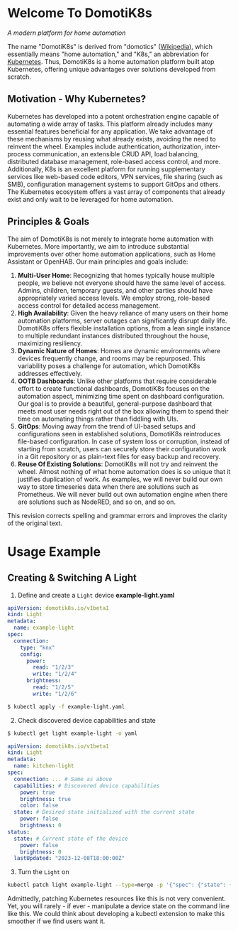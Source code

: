 # Welcome To DomotiK8s
_A modern platform for home automation_

The name "DomotiK8s" is derived from "domotics" ([Wikipedia](https://en.m.wiktionary.org/wiki/domotics)), which essentially means "home automation," and "K8s," an abbreviation for [Kubernetes](https://kubernetes.io). Thus, DomotiK8s is a home automation platform built atop Kubernetes, offering unique advantages over solutions developed from scratch.

## Motivation - Why Kubernetes?
Kubernetes has developed into a potent orchestration engine capable of automating a wide array of tasks. This platform already includes many essential features beneficial for any application. We take advantage of these mechanisms by reusing what already exists, avoiding the need to reinvent the wheel. Examples include authentication, authorization, inter-process communication, an extensible CRUD API, load balancing, distributed database management, role-based access control, and more. Additionally, K8s is an excellent platform for running supplementary services like web-based code editors, VPN services, file sharing (such as SMB), configuration management systems to support GitOps and others. The Kubernetes ecosystem offers a vast array of components that already exist and only wait to be leveraged for home automation.

## Principles & Goals
The aim of DomotiK8s is not merely to integrate home automation with Kubernetes. More importantly, we aim to introduce substantial improvements over other home automation applications, such as Home Assistant or OpenHAB. Our main principles and goals include:

1. **Multi-User Home**: Recognizing that homes typically house multiple people, we believe not everyone should have the same level of access. Admins, children, temporary guests, and other parties should have appropriately varied access levels. We employ strong, role-based access control for detailed access management.
2. **High Availability**: Given the heavy reliance of many users on their home automation platforms, server outages can significantly disrupt daily life. DomotiK8s offers flexible installation options, from a lean single instance to multiple redundant instances distributed throughout the house, maximizing resiliency.
3. **Dynamic Nature of Homes**: Homes are dynamic environments where devices frequently change, and rooms may be repurposed. This variability poses a challenge for automation, which DomotiK8s addresses effectively.
4. **OOTB Dashboards**: Unlike other platforms that require considerable effort to create functional dashboards, DomotiK8s focuses on the automation aspect, minimizing time spent on dashboard configuration. Our goal is to provide a beautiful, general-purpose dashboard that meets most user needs right out of the box allowing them to spend their time on automating things rather than fiddling with UIs.
5. **GitOps**: Moving away from the trend of UI-based setups and configurations seen in established solutions, DomotiK8s reintroduces file-based configuration. In case of system loss or corruption, instead of starting from scratch, users can securely store their configuration work in a Git repository or as plain-text files for easy backup and recovery.
6. **Reuse Of Existing Solutions**: DomotiK8s will not try and reinvent the wheel. Almost nothing of what home automation does is so unique that it justifies duplication of work. As examples, we will never build our own way to store timeseries data when there are solutions such as Prometheus. We will never build out own automation engine when there are solutions such as NodeRED, and so on, and so on.

This revision corrects spelling and grammar errors and improves the clarity of the original text.

# Usage Example

## Creating & Switching A Light
1. Define and create a `Light` device
**example-light.yaml**
```yaml
apiVersion: domotik8s.io/v1beta1
kind: Light
metadata:
  name: example-light
spec:
  connection:
    type: "knx"
    config:
      power:
        read: "1/2/3"
        write: "1/2/4"
      brightness:
        read: "1/2/5"
        write: "1/2/6"
```
```bash
$ kubectl apply -f example-light.yaml
```

2. Check discovered device capabilities and state
```bash
$ kubectl get light example-light -o yaml
```
```yaml
apiVersion: domotik8s.io/v1beta1
kind: Light
metadata:
  name: kitchen-light
spec:
  connection: ... # Same as above
  capabilities: # Discovered device capabilities
    power: true
    brightness: true
    color: false
  state: # Desired state initialized with the current state
    power: false
    brightness: 0
status:
  state: # Current state of the device
    power: false
    brightness: 0
  lastUpdated: "2023-12-08T18:00:00Z"
```

3. Turn the `Light` on
```bash
kubectl patch light example-light --type=merge -p '{"spec": {"state": {"power": true}}}'
```
Admittedly, patching Kubernetes resources like this is not very convenient. Yet, you will rarely - if ever - manipulate a device state on the command line like this. We could think about developing a kubectl extension to make this smoother if we find users want it.
